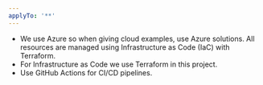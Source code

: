 ```yaml
---
applyTo: '**'
---
```

- We use Azure so when giving cloud examples, use Azure solutions. All resources are managed using Infrastructure as Code (IaC) with Terraform.
- For Infrastructure as Code we use Terraform in this project. 
- Use GitHub Actions for CI/CD pipelines.